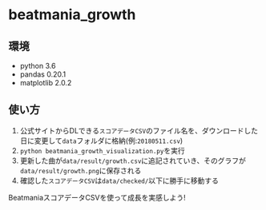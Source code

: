 # beatmania_growth

## 環境
- python 3.6
- pandas 0.20.1
- matplotlib 2.0.2

## 使い方
1. 公式サイトからDLできる`スコアデータCSV`のファイル名を、ダウンロードした日に変更して`data`フォルダに格納(例:`20180511.csv`)
2. `python beatmania_growth_visualization.py`を実行
3. 更新した曲が`data/result/growth.csv`に追記されていき、そのグラフが`data/result/growth.png`に保存される
4. 確認した`スコアデータCSV`は`data/checked/`以下に勝手に移動する

BeatmaniaスコアデータCSVを使って成長を実感しよう!
